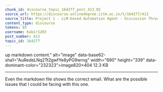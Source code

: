 ```yaml
---
chunk_id: discourse_topic_164277_post_413_02
source_url: https://discourse.onlinedegree.iitm.ac.in/t/164277/413
source_title: Project 1 - LLM-based Automation Agent - Discussion Thread [TDS Jan 2025]
content_type: discourse
tokens: 85
username: Kabir1203
post_number: 413
topic_id: 164277
---
```


 up markdown content." alt="image" data-base62-sha1="AuRedeLNq2Tt2gwfYe8yPG9wrng" width="690" height="339" data-dominant-color="232323">image820×404 12.3 KB

---

Even the markdown file shows the correct email. What are the possible issues that I could be facing with this one.
